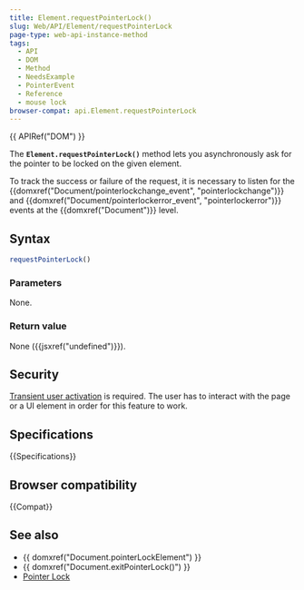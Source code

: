 ```yaml
---
title: Element.requestPointerLock()
slug: Web/API/Element/requestPointerLock
page-type: web-api-instance-method
tags:
  - API
  - DOM
  - Method
  - NeedsExample
  - PointerEvent
  - Reference
  - mouse lock
browser-compat: api.Element.requestPointerLock
---
```

{{ APIRef("DOM") }}

The **`Element.requestPointerLock()`** method lets you
asynchronously ask for the pointer to be locked on the given element.

To track the success or failure of the request, it is necessary to listen for the
{{domxref("Document/pointerlockchange_event", "pointerlockchange")}} and {{domxref("Document/pointerlockerror_event", "pointerlockerror")}} events at the
{{domxref("Document")}} level.

## Syntax

```js
requestPointerLock()
```

### Parameters

None.

### Return value

None ({{jsxref("undefined")}}).

## Security

[Transient user activation](/en-US/docs/Web/Security/User_activation) is required. The user has to interact with the page or a UI element in order for this feature to work.

## Specifications

{{Specifications}}

## Browser compatibility

{{Compat}}

## See also

- {{ domxref("Document.pointerLockElement") }}
- {{ domxref("Document.exitPointerLock()") }}
- [Pointer Lock](/en-US/docs/Web/API/Pointer_Lock_API)
